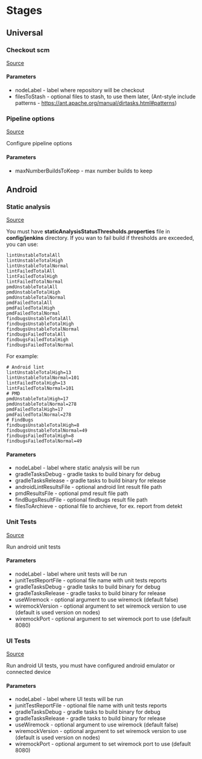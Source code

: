 # Stages

## Universal

### Checkout scm
[Source](https://github.com/mgasiorowski/mobile-jenkins-shared-library/blob/master/vars/checkoutScm.groovy)

#### Parameters
* nodeLabel - label where repository will be checkout
* filesToStash - optional files to stash, to use them later, (Ant-style include patterns - 
 https://ant.apache.org/manual/dirtasks.html#patterns)
 
### Pipeline options

[Source](https://github.com/mgasiorowski/mobile-jenkins-shared-library/blob/master/vars/pipelineOptions.groovy)

Configure pipeline options

#### Parameters
* maxNumberBuildsToKeep - max number builds to keep

## Android

### Static analysis
[Source](https://github.com/mgasiorowski/mobile-jenkins-shared-library/blob/master/vars/androidStaticAnalysis.groovy)

You must have **staticAnalysisStatusThresholds.properties** file in **config/jenkins** directory.
If you wan to fail build if thresholds are exceeded, you can use:

```
lintUnstableTotalAll
lintUnstableTotalHigh
lintUnstableTotalNormal
lintFailedTotalAll
lintFailedTotalHigh
lintFailedTotalNormal
pmdUnstableTotalAll
pmdUnstableTotalHigh
pmdUnstableTotalNormal
pmdFailedTotalAll
pmdFailedTotalHigh
pmdFailedTotalNormal
findbugsUnstableTotalAll
findbugsUnstableTotalHigh
findbugsUnstableTotalNormal
findbugsFailedTotalAll
findbugsFailedTotalHigh
findbugsFailedTotalNormal
```

For example:
```
# Android lint
lintUnstableTotalHigh=13
lintUnstableTotalNormal=101
lintFailedTotalHigh=13
lintFailedTotalNormal=101
# PMD
pmdUnstableTotalHigh=17
pmdUnstableTotalNormal=278
pmdFailedTotalHigh=17
pmdFailedTotalNormal=278
# FindBugs
findbugsUnstableTotalHigh=8
findbugsUnstableTotalNormal=49
findbugsFailedTotalHigh=8
findbugsFailedTotalNormal=49
```

#### Parameters
* nodeLabel - label where static analysis will be run
* gradleTasksDebug - gradle tasks to build binary for debug
* gradleTasksRelease - gradle tasks to build binary for release
* androidLintResultsFile - optional android lint result file path
* pmdResultsFile - optional pmd result file path
* findBugsResultFile - optional findbugs result file path
* filesToArchieve - optional file to archieve, for ex. report from detekt

### Unit Tests
[Source](https://github.com/mgasiorowski/mobile-jenkins-shared-library/blob/master/vars/androidUnitTests.groovy)

Run android unit tests

#### Parameters
* nodeLabel - label where unit tests will be run
* junitTestReportFile - optional file name with unit tests reports
* gradleTasksDebug - gradle tasks to build binary for debug
* gradleTasksRelease - gradle tasks to build binary for release
* useWiremock - optional argument to use wiremock (default false)
* wiremockVersion - optional argument to set wiremock version to use (default is used version on nodes)
* wiremockPort - optional argument to set wiremock port to use (default 8080)

### UI Tests
[Source](https://github.com/mgasiorowski/mobile-jenkins-shared-library/blob/master/vars/androidUITests.groovy)

Run android UI tests, you must have configured android emulator or connected device

#### Parameters
* nodeLabel - label where UI tests will be run
* junitTestReportFile - optional file name with unit tests reports
* gradleTasksDebug - gradle tasks to build binary for debug
* gradleTasksRelease - gradle tasks to build binary for release
* useWiremock - optional argument to use wiremock (default false)
* wiremockVersion - optional argument to set wiremock version to use (default is used version on nodes)
* wiremockPort - optional argument to set wiremock port to use (default 8080)
